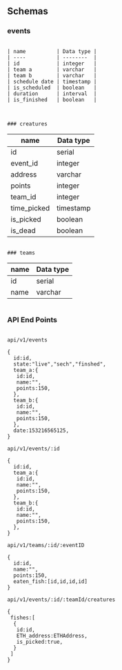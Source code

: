 ## Schemas

### events

```

| name          | Data type |
| ----          | --------  |
| id            | integer   |
| team a        | varchar   |
| team b        | varchar   |
| schedule date | timestamp |
| is_scheduled  | boolean   |
| duration      | interval  |
| is_finished   | boolean   |


```

[comment]: <> (emaing the points let's see if they can derived from the other relationships or not! )

```

### creatures

```

| name        | Data type |
| ----------- | --------- |
| id          | serial    |
| event_id    | integer   |
| address     | varchar   |
| points      | integer   |
| team_id     | integer   |
| time_picked | timestamp |
| is_picked   | boolean   |
| is_dead     | boolean   |

```

### teams

```

| name | Data type |
| ---- | --------- |
| id   | serial    |
| name | varchar   |

```

```

### API End Points

```

api/v1/events

{
  id:id,
  state:"live","sech","finshed",
  team_a:{
   id:id,
   name:"",
   points:150,
  },
  team_b:{
   id:id,
   name:"",
   points:150,
  },
  date:153216565125,
}

api/v1/events/:id

{
  id:id,
  team_a:{
   id:id,
   name:"",
   points:150,
  },
  team_b:{
   id:id,
   name:"",
   points:150,
  },
}

api/v1/teams/:id/:eventID

{
  id:id,
  name:"",
  points:150,
  eaten_fish:[id,id,id,id]
}

api/v1/events/:id/:teamId/creatures

{
 fishes:[
  {
   id:id,
   ETH_address:ETHAddress,
   is_picked:true,
  }
 ]
}

```

